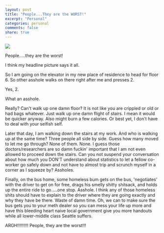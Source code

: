 ```yaml
---
layout: post
title: "People...They are the WORST!"
excerpt: "Personal"
categories: personal
comments: false
share: true
---
```



![](http://www.quickmeme.com/img/34/349f7c76f8d2e69f3e26489d9e885631a38d2734db4202571b9bb73b72ce835b.jpg)







People.....they are the worst!



I think my headline picture says it all.



So I am going on the elevator in my new place of residence to head for floor 6. So other asshole walks on there right after me and presses 2. 

Yes, 2. 

What an asshole.


Really? Can't walk up one damn floor? It is not like you are crippled or old or had bags whatever. Just walk up one damn flight of stairs. I mean it would be quicker anyway. Also might burn a few calories. Or best yet, I don't have to deal with your selfish self.



Later that day, I am walking down the stairs at my work. And who is walking up at the same time? Three people all side by side. Guess how many moved to let me go through? None of them. None. I guess those doctors/researchers are so damn fuckin' important that I am not even allowed to proceed down the stairs. Can you not suspend your conversation about how much you DON'T understand about statistics to let a fellow co-worker go safely down and not have to almost trip and scrunch myself in a corner as I squeeze by? Assholes.



Finally, on the bus home, some homeless bum gets on the bus, 'negotiates' with the driver to get on for free, drags his smelly shitty shitsack, and holds up the entire ride to go.....one stop. Asshole. I think any of those homeless shits should have to explain to the driver where they are going exactly and why they have be there. Waste of damn time. Oh, we can to make sure the bus gets you to your meth dealer so you can mess your life up more and have this bleeding heart naive local government give you more handouts while all lower-middle class Seattle suffers.



ARGH!!!!!!!!! People, they are the worst!!!
